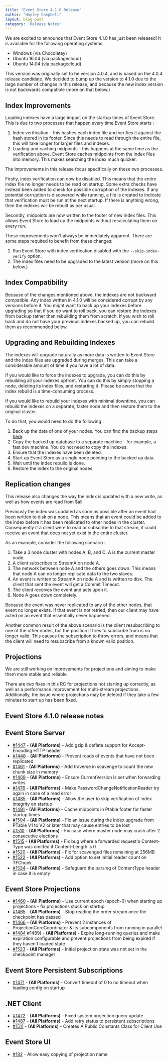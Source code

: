 ```yaml
---
title: "Event Store 4.1.0 Release"
author: "Hayley Campbell"
layout: blog-post
category: 'Release Notes'
---
```


We are excited to announce that Event Store 4.1.0 has just been released! It is available for the following operating systems:

- Windows (via Chocolatey)
- Ubuntu 16.04 (via packagecloud)
- Ubuntu 14.04 (via packagecloud)

This version was originally set to be version 4.0.4, and is based on the 4.0.4 release candidate.
We decided to bump up the version to 4.1.0 due to the large number of changes in this release, and because the new index version is not backwards compatible (more on that below.)

## Index Improvements

Loading indexes have a large impact on the startup times of Event Store. This is due to two processes that happen every time Event Store starts :

1. Index verification - this hashes each index file and verifies it against the hash stored in its footer.
Since this needs to read through the entire file, this will take longer for larger files and indexes.
2. Loading and caching midpoints - this happens at the same time as the verification above.
Event Store caches midpoints from the index files into memory. This makes searching the index much quicker.

The improvements in this release focus specifically on these two processes.

Firstly, index verification can now be disabled. This means that the entire index file no longer needs to be read on startup.
Some extra checks have instead been added to check for possible corruption of the indexes. If any potential corruption is discovered while running, a file is created to indicate that verification must be run at the next startup. If there is anything wrong, then the indexes will be rebuilt as per usual.

Secondly, midpoints are now written to the footer of new index files. This allows Event Store to load up the midpoints without recalculating them on every run.

These improvements won't always be immediately apparent. There are some steps required to benefit from these changes:

1. Run Event Store with index verification disabled with the `--skip-index-verify` option.
2. The index files need to be upgraded to the latest version (more on this below.)

## Index Compatibility

Because of the changes mentioned above, the indexes are not backward compatible.
Any index written in 4.1.0 will be considered corrupt by any versions before it.
You might want to back up your indexes before upgrading so that if you do want to roll back, you can restore the indexes from backup rather than rebuilding them from scratch.
If you wish to roll back and do not have your previous indexes backed up, you can rebuild them as recommended below.

## Upgrading and Rebuilding Indexes

The indexes will upgrade naturally as more data is written to Event Store and the index files are upgraded during merges.
This can take a considerable amount of time if you have a lot of data.

If you would like to force the indexes to upgrade, you can do this by rebuilding all your indexes upfront.
You can do this by simply stopping a node, deleting its index files, and restarting it.
Please be aware that the index rebuild is a time-consuming process.

If you would like to rebuild your indexes with minimal downtime, you can rebuild the indexes on a separate, faster node and then restore them to the original cluster.

To do that, you would need to do the following :
1. Back up the data of one of your nodes. You can find the backup steps [here](https://eventstore.org/docs/server/database-backup/).
2. Copy the backed up database to a separate machine - for example, a fast dev machine. You do not need to copy the indexes.
3. Ensure that the indexes have been deleted.
4. Start up Event Store as a single node pointing to the backed up data.
5. Wait until the index rebuild is done.
6. Restore the index to the original nodes.

## Replication changes

This release also changes the way the index is updated with a new write, as well as how events are read from $all.

Previously the index was updated as soon as possible after an event had been written to disk on a node. This means that an event could be added to the index before it has been replicated to other nodes in the cluster. Consequently if a client were to read or subscribe to that stream, it could receive an event that does not yet exist in the entire cluster.

As an example, consider the following scenario :

1. Take a 3 node cluster with nodes A, B, and C. A is the current master node.
2. A client subscribes to StreamA on node A.
3. The network between node A and the others goes down. This means that node A can no longer replicate data to the two slaves.
4. An event is written to StreamA on node A and is written to disk. The client that sent the event will get a Commit Timeout.
5. The client receives the event and acts upon it.
6. Node A goes down completely.

Because the event was never replicated to any of the other nodes, that event no longer exists. If that event is not retried, then our client may have acted on an event that essentially never happened.

Another common result of the above scenario is the client resubscribing to one of the other nodes, but the position it tries to subscribe from is no longer valid. This causes the subscription to throw errors, and means that the client will need to resubscribe from a known valid position.

## Projections

We are still working on improvements for projections and aiming to make them more stable and reliable.

There are two fixes in this RC for projections not starting up correctly, as well as a performance improvement for multi-stream projections.
Additionally, the issue where projections may be deleted if they take a few minutes to start up has been fixed.

## Event Store 4.1.0 release notes

## Event Store Server

- [#1447](https://github.com/EventStore/EventStore/pull/1447) - **(All Platforms)** - Add gzip & deflate support for Accept-Encoding HTTP header
- [#1448](https://github.com/EventStore/EventStore/pull/1448) - **(All Platforms)** - Prevent reads of events that have not been replicated
- [#1461](https://github.com/EventStore/EventStore/pull/1461) - **(All Platforms)** - Add traverse in scavenge to count the new chunk size in memory
- [#1469](https://github.com/EventStore/EventStore/pull/1469) - **(All Platforms)** - Ensure CurrentVersion is set when forwarding writes
- [#1476](https://github.com/EventStore/EventStore/pull/1476) - **(All Platforms)** - Make PasswordChangeNotificationReader try again in case of a read error
- [#1485](https://github.com/EventStore/EventStore/pull/1485) - **(All Platforms)** - Allow the user to skip verification of index integrity on startup
- [#1491](https://github.com/EventStore/EventStore/pull/1491) - **(All Platforms)** - Cache midpoints in Ptable footer for faster startup times
- [#1504](https://github.com/EventStore/EventStore/pull/1504) - **(All Platforms)** - Fix an issue during the index upgrade from PTable V1 to V2 or later that may cause entries to be lost
- [#1510](https://github.com/EventStore/EventStore/pull/1510) - **(All Platforms)** - Fix case where master node may crash after 2 consecutive elections
- [#1515](https://github.com/EventStore/EventStore/pull/1515) - **(All Platforms)** - Fix bug where a forwarded request's Content-Type was omitted if Content-Length is 0
- [#1520](https://github.com/EventStore/EventStore/pull/1520) - **(All Platforms)** - Fix for scavenged files remaining at 256MB
- [#1522](https://github.com/EventStore/EventStore/pull/1522) - **(All Platforms)** - Add option to set initial reader count on TFChunk
- [#1534](https://github.com/EventStore/EventStore/pull/1534) - **(All Platforms)** - Safeguard the parsing of ContentType header in case it is empty

## Event Store Projections

- [#1460](https://github.com/EventStore/EventStore/pull/1460) - **(All Platforms)** - Use current epoch (epoch-0) when starting up projections - fix projections stuck on startup
- [#1465](https://github.com/EventStore/EventStore/pull/1465) - **(All Platforms)** - Stop reading the order stream once the checkpoint has passed
- [#1466](https://github.com/EventStore/EventStore/pull/1466) - **(All Platforms)** - Prevent 2 instances of ProjectionCoreCoordinator & its subcomponents from running in parallel
- [#1484](https://github.com/EventStore/EventStore/pull/1484) #1489) - **(All Platforms)** - Expire long-running queries and make expiration configurable and prevent projections from being expired if they haven't loaded state
- [#1523](https://github.com/EventStore/EventStore/pull/1523) - **(All Platforms)** - Initial projection state was not set in the checkpoint manager

## Event Store Persistent Subscriptions

- [#1471](https://github.com/EventStore/EventStore/pull/1471) - **(All Platforms)** - Convert timeout of 0 to no timeout when loading config on startup

## .NET Client

- [#1472](https://github.com/EventStore/EventStore/pull/1472) - **(All Platforms)** - Fixed system projection query update
- [#1487](https://github.com/EventStore/EventStore/pull/1487) - **(All Platforms)** - Add retry status to persistent subscriptions
- [#1511](https://github.com/EventStore/EventStore/pull/1511) - **(All Platforms)** - Creates A Public Constants Class for Client Use

## Event Store UI

- [#182](https://github.com/EventStore/EventStore.UI/pull/182) - Allow easy copying of projection name